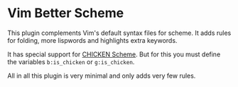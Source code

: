 # Vim Better Scheme

This plugin complements Vim's default syntax files for scheme. It adds
rules for folding, more lispwords and highlights extra keywords.

It has special support for [CHICKEN Scheme](http://call-cc.org). But for
this you must define the variables `b:is_chicken` or `g:is_chicken`.

All in all this plugin is very minimal and only adds very few rules.

